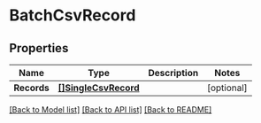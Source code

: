 # BatchCsvRecord

## Properties

Name | Type | Description | Notes
------------ | ------------- | ------------- | -------------
**Records** | [**[]SingleCsvRecord**](SingleCSVRecord.md) |  | [optional] 

[[Back to Model list]](../README.md#documentation-for-models) [[Back to API list]](../README.md#documentation-for-api-endpoints) [[Back to README]](../README.md)



